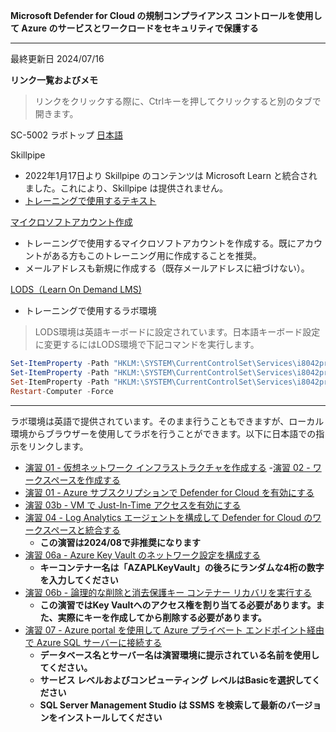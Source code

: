 **Microsoft Defender for Cloud の規制コンプライアンス コントロールを使用して Azure のサービスとワークロードをセキュリティで保護する**
***

最終更新日 2024/07/16

**リンク一覧およびメモ**

 > リンクをクリックする際に、Ctrlキーを押してクリックすると別のタブで開きます。

SC-5002 ラボトップ [日本語](https://github.com/MicrosoftLearning/Secure-Azure-with-Microsoft-Defender-Cloud-Compliance-Controls.ja-jp/tree/main/Instructions/Labs)

Skillpipe

- 2022年1月17日より Skillpipe のコンテンツは Microsoft Learn と統合されました。これにより、Skillpipe は提供されません。
- [トレーニングで使用するテキスト](https://learn.microsoft.com/ja-jp/training/paths/secure-azure-services-workloads-defender-cloud/)

[マイクロソフトアカウント作成](https://account.microsoft.com/account/Account)

- トレーニングで使用するマイクロソフトアカウントを作成する。既にアカウントがある方もこのトレーニング用に作成することを推奨。
- メールアドレスも新規に作成する（既存メールアドレスに紐づけない）。

[LODS（Learn On Demand LMS)](https://esi.learnondemand.net/User/Login?ReturnUrl=%2F)

- トレーニングで使用するラボ環境

 > LODS環境は英語キーボードに設定されています。日本語キーボード設定に変更するにはLODS環境で下記コマンドを実行します。

```powershell
Set-ItemProperty -Path "HKLM:\SYSTEM\CurrentControlSet\Services\i8042prt\Parameters" -Name "LayerDriver JPN" -Value "kbd106.dll"
Set-ItemProperty -Path "HKLM:\SYSTEM\CurrentControlSet\Services\i8042prt\Parameters" -Name "OverrideKeyboardType" -Value 7
Set-ItemProperty -Path "HKLM:\SYSTEM\CurrentControlSet\Services\i8042prt\Parameters" -Name "OverrideKeyboardSubtype" -Value 2
Restart-Computer -Force
```

***
ラボ環境は英語で提供されています。そのまま行うこともできますが、ローカル環境からブラウザーを使用してラボを行うことができます。以下に日本語での指示をリンクします。

- [演習 01 - 仮想ネットワーク インフラストラクチャを作成する](https://github.com/MicrosoftLearning/Secure-Azure-with-Microsoft-Defender-Cloud-Compliance-Controls.ja-jp/blob/main/Instructions/Labs/LAB_01_Create%20a%20virtual%20network%20infrastructure.md)
-[演習 02 - ワークスペースを作成する](https://github.com/MicrosoftLearning/Secure-Azure-with-Microsoft-Defender-Cloud-Compliance-Controls.ja-jp/blob/main/Instructions/Labs/LAB_02_Create%20a%20Log%20Analytics%20workspace%20for%20Microsoft%20Defender%20for%20Cloud.md)
- [演習 01 - Azure サブスクリプションで Defender for Cloud を有効にする](https://github.com/MicrosoftLearning/Secure-Azure-with-Microsoft-Defender-Cloud-Compliance-Controls.ja-jp/blob/main/Instructions/Labs/LAB_01_Enable%20Defender%20for%20Cloud%20on%20your%20Azure%20subscription.md)
- [演習 03b - VM で Just-In-Time アクセスを有効にする](https://github.com/MicrosoftLearning/Secure-Azure-with-Microsoft-Defender-Cloud-Compliance-Controls.ja-jp/blob/main/Instructions/Labs/LAB_03b_Configure%20just-in-time%20(JIT)%20VM%20access%20in%20Defender%20for%20Cloud.md)
- [演習 04 - Log Analytics エージェントを構成して Defender for Cloud のワークスペースと統合する](https://github.com/MicrosoftLearning/Secure-Azure-with-Microsoft-Defender-Cloud-Compliance-Controls.ja-jp/blob/main/Instructions/Labs/LAB_04_Configure%20and%20integrate%20a%20Log%20Analytics%20agent%20and%20workspace%20in%20Defender%20for%20Cloud.md)
  - **この演習は2024/08で非推奨になります**
- [演習 06a - Azure Key Vault のネットワーク設定を構成する](https://github.com/MicrosoftLearning/Secure-Azure-with-Microsoft-Defender-Cloud-Compliance-Controls.ja-jp/blob/main/Instructions/Labs/LAB_06a_Configure%20Azure%20Key%20Vault%20networking%20settings.md)
  - **キーコンテナー名は「AZAPLKeyVault」の後ろにランダムな4桁の数字を入力してください**
- [演習 06b - 論理的な削除と消去保護キー コンテナー リカバリを実行する](https://github.com/MicrosoftLearning/Secure-Azure-with-Microsoft-Defender-Cloud-Compliance-Controls.ja-jp/blob/main/Instructions/Labs/LAB_06b_Perform%20soft-delete%20and%20purge%20protection%20key%20vault%20recovery.md)
  - **この演習ではKey Vaultへのアクセス権を割り当てる必要があります。また、実際にキーを作成してから削除する必要があります。**
- [演習 07 - Azure portal を使用して Azure プライベート エンドポイント経由で Azure SQL サーバーに接続する](https://github.com/MicrosoftLearning/Secure-Azure-with-Microsoft-Defender-Cloud-Compliance-Controls.ja-jp/blob/main/Instructions/Labs/LAB_07_Connect%20to%20an%20Azure%20SQL%20server%20using%20an%20Azure%20Private%20Endpoint%20using%20the%20Azure%20portal.md)
  - **データベース名とサーバー名は演習環境に提示されている名前を使用してください。**
  - **サービス レベルおよびコンピューティング レベルはBasicを選択してください**
  - **SQL Server Management Studio は SSMS を検索して最新のバージョンをインストールしてください**

